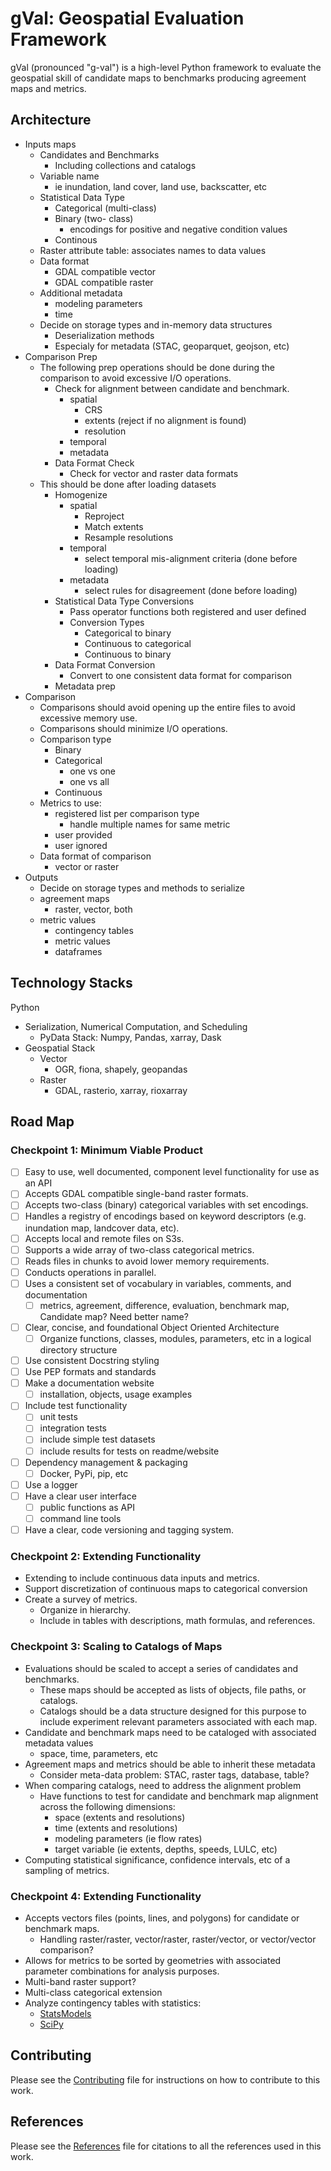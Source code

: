# gVal: Geospatial Evaluation Framework
gVal (pronounced "g-val") is a high-level Python framework to evaluate the geospatial skill of candidate maps to benchmarks producing agreement maps and metrics.

## Architecture
- Inputs maps
    - Candidates and Benchmarks
        - Including collections and catalogs
    - Variable name
        - ie inundation, land cover, land use, backscatter, etc
    - Statistical Data Type
        - Categorical (multi-class)
        - Binary (two- class)
            - encodings for positive and negative condition values
        - Continous
    - Raster attribute table: associates names to data values
    - Data format
        - GDAL compatible vector 
        - GDAL compatible raster
    - Additional metadata
        - modeling parameters
        - time
    - Decide on storage types and in-memory data structures
        - Deserialization methods
        - Especialy for metadata (STAC, geoparquet, geojson, etc)
- Comparison Prep
    - The following prep operations should be done during the comparison to avoid excessive I/O operations.
        - Check for alignment between candidate and benchmark.
            - spatial
                - CRS
                - extents (reject if no alignment is found)
                - resolution
            - temporal
            - metadata
        - Data Format Check
            - Check for vector and raster data formats
    - This should be done after loading datasets
        - Homogenize
            - spatial
                - Reproject
                - Match extents
                - Resample resolutions
            - temporal
                - select temporal mis-alignment criteria (done before loading)
            - metadata 
                - select rules for disagreement (done before loading)
        - Statistical Data Type Conversions
            - Pass operator functions both registered and user defined
            - Conversion Types
                - Categorical to binary
                - Continuous to categorical
                - Continuous to binary
        - Data Format Conversion
            - Convert to one consistent data format for comparison
        - Metadata prep
- Comparison
    - Comparisons should avoid opening up the entire files to avoid excessive memory use.
    - Comparisons should minimize I/O operations.
    - Comparison type
        - Binary
        - Categorical
            - one vs one
            - one vs all
        - Continuous
    - Metrics to use:
        - registered list per comparison type
            - handle multiple names for same metric
        - user provided
        - user ignored
    - Data format of comparison
        - vector or raster
- Outputs
    - Decide on storage types and methods to serialize
    - agreement maps
        - raster, vector, both
    - metric values
        - contingency tables
        - metric values
        - dataframes

## Technology Stacks
Python
- Serialization, Numerical Computation, and Scheduling
    - PyData Stack: Numpy, Pandas, xarray, Dask
- Geospatial Stack
    - Vector
        - OGR, fiona, shapely, geopandas
    - Raster
        - GDAL, rasterio, xarray, rioxarray

## Road Map

### Checkpoint 1: Minimum Viable Product
- [ ] Easy to use, well documented, component level functionality for use as an API
- [ ] Accepts GDAL compatible single-band raster formats.
- [ ] Accepts two-class (binary) categorical variables with set encodings.
- [ ] Handles a registry of encodings based on keyword descriptors (e.g. inundation map, landcover data, etc).
- [ ] Accepts local and remote files on S3s.
- [ ] Supports a wide array of two-class categorical metrics.
- [ ] Reads files in chunks to avoid lower memory requirements.
- [ ] Conducts operations in parallel.
- [ ] Uses a consistent set of vocabulary in variables, comments, and documentation
    - [ ] metrics, agreement, difference, evaluation, benchmark map, Candidate map? Need better name?
- [ ] Clear, concise, and foundational Object Oriented Architecture
     - [ ] Organize functions, classes, modules, parameters, etc in a logical directory structure
- [ ] Use consistent Docstring styling
- [ ] Use PEP formats and standards
- [ ] Make a documentation website
    - [ ] installation, objects, usage examples
- [ ] Include test functionality
    - [ ] unit tests
    - [ ] integration tests
    - [ ] include simple test datasets
    - [ ] include results for tests on readme/website
- [ ] Dependency management & packaging
    - [ ] Docker, PyPi, pip, etc
- [ ] Use a logger
- [ ] Have a clear user interface
    - [ ] public functions as API
    - [ ] command line tools
- [ ] Have a clear, code versioning and tagging system.

### Checkpoint 2: Extending Functionality
- Extending to include continuous data inputs and metrics.
- Support discretization of continuous maps to categorical conversion
- Create a survey of metrics.
    - Organize in hierarchy.
    - Include in tables with descriptions, math formulas, and references.

### Checkpoint 3: Scaling to Catalogs of Maps
- Evaluations should be scaled to accept a series of candidates and benchmarks.
    - These maps should be accepted as lists of objects, file paths, or catalogs.
    - Catalogs should be a data structure designed for this purpose to include experiment relevant parameters associated with each map.
- Candidate and benchmark maps need to be cataloged with associated metadata values
    - space, time, parameters, etc
- Agreement maps and metrics should be able to inherit these metadata 
    - Consider meta-data problem: STAC, raster tags, database, table?
- When comparing catalogs, need to address the alignment problem
    - Have functions to test for candidate and benchmark map alignment across the following dimensions:
        - space (extents and resolutions)
        - time (extents and resolutions)
        - modeling parameters (ie flow rates)
        - target variable (ie extents, depths, speeds, LULC, etc)
- Computing statistical significance, confidence intervals, etc of a sampling of metrics.

### Checkpoint 4: Extending Functionality
- Accepts vectors files (points, lines, and polygons) for candidate or benchmark maps.
    - Handling raster/raster, vector/raster, raster/vector, or vector/vector comparison?
- Allows for metrics to be sorted by geometries with associated parameter combinations for analysis purposes.
- Multi-band raster support?
- Multi-class categorical extension
- Analyze contingency tables with statistics:
    - [StatsModels](https://www.statsmodels.org/stable/contingency_tables.html)
    - [SciPy](https://docs.scipy.org/doc/scipy-0.18.0/reference/stats.html#contingency-table-functions)

## Contributing

Please see the [Contributing](CONTRIBUTING.rst) file for instructions on how to contribute to this work.

## References

Please see the [References](REFERENCES.bib) file for citations to all the references used in this work.
